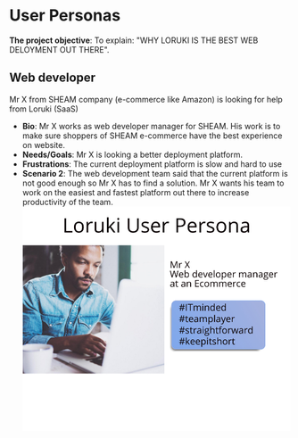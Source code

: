 # User Personas

**The project objective**: To explain: "WHY LORUKI IS THE BEST WEB DELOYMENT OUT
THERE".

## Web developer

Mr X from SHEAM company (e-commerce like Amazon) is looking for help from Loruki
(SaaS)

- **Bio**: Mr X works as web developer manager for SHEAM. His work is to make
  sure shoppers of SHEAM e-commerce have the best experience on website.
- **Needs/Goals**: Mr X is looking a better deployment platform.
- **Frustrations**: The current deployment platform is slow and hard to use
- **Scenario 2**: The web development team said that the current platform is not
  good enough so Mr X has to find a solution. Mr X wants his team to work on the
  easiest and fastest platform out there to increase productivity of the team.
  ![this is our user persona](../assets/user-persona.jpeg)
